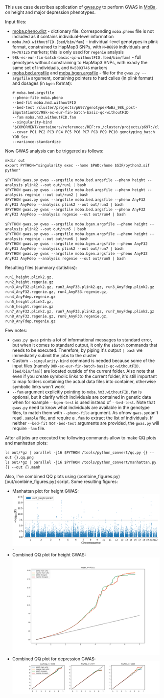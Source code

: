 This use case describes application of [gwas.py](../gwas/gwas.py) to perform GWAS in [MoBa](https://github.com/norment/moba), on height and major depression phenotypes.

Input files:
* [moba.pheno.dict](gwas_real/moba.pheno.dict) - dictionary file. Corresponding ``moba.pheno`` file is not included as it contains individual-level information
* ``moba.hm3.withoutFID.[bed/bim/fam]`` - individual-level genotypes in plink format, constrained to HapMap3 SNPs, with ``N=86890`` individuals and ``M=787125`` markers; this is only used for ``regenie`` analysis
* ``98k-ec-eur-fin-batch-basic-qc-withoutFID.[bed/bim/fam]`` - full genotypes without constraining to HapMap3 SNPs, with exacly the same set of individuals, and ``M=5003746`` markers
* [moba.bed.argsfile](gwas_real/moba.bed.argsfile) and [moba.bgen.argsfile](gwas_real/moba.bgen.argsfile) - file for the ``gwas.py --argsfile`` argument, containing pointers to hard calles (in plink format) and dosages (in ``bgen`` format):    
  ```
  # moba.bed.argsfile
  --pheno-file moba.pheno
  --bed-fit moba.hm3.withoutFID
  --bed-test /cluster/projects/p697/genotype/MoBa_98k_post-imputationQC/98k-ec-eur-fin-batch-basic-qc-withoutFID
  --fam moba.hm3.withoutFID.fam
  --singularity-bind "$COMORMENT/containers/reference:/REF:ro,/cluster/projects/p697:/cluster/projects/p697"
  --covar PC1 PC2 PC3 PC4 PC5 PC6 PC7 PC8 PC9 PC10 genotyping_batch YOB Sex
  --variance-standardize
  ```

Now GWAS analysis  can be triggered as follows:
```
mkdir out
export PYTHON="singularity exec --home $PWD:/home $SIF/python3.sif python"

$PYTHON gwas.py gwas --argsfile moba.bed.argsfile --pheno height --analysis plink2 --out out/run1 | bash
$PYTHON gwas.py gwas --argsfile moba.bed.argsfile --pheno height --analysis regenie --out out/run2 | bash
$PYTHON gwas.py gwas --argsfile moba.bed.argsfile --pheno AnyF32 AnyF33 AnyFdep --analysis plink2 --out out/run3 | bash
$PYTHON gwas.py gwas --argsfile moba.bed.argsfile --pheno AnyF32 AnyF33 AnyFdep --analysis regenie --out out/run4 | bash

$PYTHON gwas.py gwas --argsfile moba.bgen.argsfile --pheno height --analysis plink2 --out out/run5 | bash
$PYTHON gwas.py gwas --argsfile moba.bgen.argsfile --pheno height --analysis regenie --out out/run6 | bash
$PYTHON gwas.py gwas --argsfile moba.bgen.argsfile --pheno AnyF32 AnyF33 AnyFdep --analysis plink2 --out out/run7 | bash
$PYTHON gwas.py gwas --argsfile moba.bgen.argsfile --pheno AnyF32 AnyF33 AnyFdep --analysis regenie --out out/run8 | bash
```

Resulting files (summary statistics):
```
run1_height.plink2.gz, 
run2_height.regenie.gz
run3_AnyF32.plink2.gz, run3_AnyF33.plink2.gz, run3_AnyFdep.plink2.gz
run4_AnyF32.regenie.gz, run4_AnyF33.regenie.gz, run4_AnyFdep.regenie.gz
run5_height.plink2.gz, 
run6_height.regenie.gz
run7_AnyF32.plink2.gz, run7_AnyF33.plink2.gz, run7_AnyFdep.plink2.gz
run8_AnyF32.regenie.gz, run8_AnyF33.regenie.gz, run8_AnyFdep.regenie.gz
```

Few notes:
* ``gwas.py gwas`` prints a lot of informational messages to standard error, but when it comes to standard output, it only the ``sbatch`` commands that needs to be executed. Therefore, by piping it's output ``| bash`` we immediately submit the jobs to the cluster
* Custom ``--singularity-bind`` command is needed because some of the input files (namely ``98k-ec-eur-fin-batch-basic-qc-withoutFID.[bed/bim/fam]``) are located outside of the current folder. Also note that even if you create symbolic links to the current folder, it's still important to map folders containing the actual data files into container, otherwise symbolic links won't work
* ``--fam`` argument explicitly pointing to ``moba.hm3.withoutFID.fam`` is optional, but it clarify which individuals are contained in genetic data when for example ``--bgen-test`` is used instead of ``--bed-test``. Note that ``gwas.py`` need to know what individuals are available in the genotype files, to match them with ``--pheno-file`` argument. As ofnow ``gwas.py``can't read ``.sample`` file, and require a ``.fam`` to extract the list of individuals. If neither ``--bed-fit`` nor ``-bed-test`` arguments are provided, the ``gwas.py`` will require ``-fam`` file.

After all jobs are executed the following commands allow to make QQ plots and manhattan plots:
```
ls out/*gz | parallel -j16 $PYTHON /tools/python_convert/qq.py {} --out {}.qq.png
ls out/*gz | parallel -j16 $PYTHON /tools/python_convert/manhattan.py {} --out {}.manh
```

Also, I've combined QQ plots using (combine_figures.py)[out/combine_figures.py] script.
Some resulting figures:

* Manhattan plot for height GWAS:
  ![run1_height.plink2.gz.manh.png](https://raw.githubusercontent.com/comorment/containers/main/usecases/gwas_real/run1_height.plink2.gz.manh.png) -  
* Combined QQ plot for height GWAS:
  ![height.qq.png](https://raw.githubusercontent.com/comorment/containers/main/usecases/gwas_real/height.qq.png)
* Combined QQ plot for depression GWAS:
  ![dep.qq.png](https://raw.githubusercontent.com/comorment/containers/main/usecases/gwas_real/dep.qq.png)